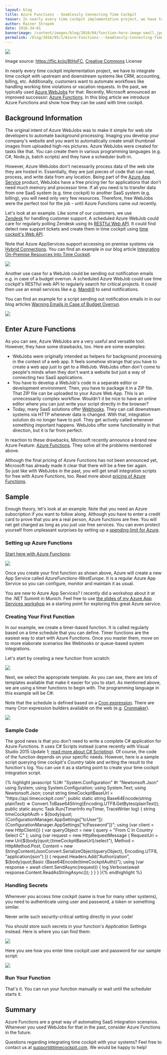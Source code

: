 ```yaml
---
layout: blog
title: Azure Functions - Seamlessly Connecting Time Cockpit
teaser: In nearly every time cockpit implementation project, we have to integrate time cockpit with upstream and downstream systems like CRM, accounting, billing, etc. Additionally, customers want to automate workflows like handling working time violations or vacation requests. In the past, we typically used Azure WebJobs for that. Recently, Microsoft announced an improved successor: Azure Functions. In this blog article we introduce Azure Functions and show how they can be used with time cockpit.
author: Rainer Stropek
date: 2016-34-01
bannerimage: /content/images/blog/2016/04/function-hero-image-small.jpg
permalink: /blog/2016/05/1/Azure-Functions---Seamlessly-Connecting-Time-Cockpit
---
```


<p xmlns="http://www.w3.org/1999/xhtml">
  <img src="{{site.baseurl}}/content/images/blog/2016/04/function-hero-image.jpg" />
</p><p class="imageCaption" xmlns="http://www.w3.org/1999/xhtml">Image source: <a href="https://flic.kr/p/8tHxFC" target="_blank">https://flic.kr/p/8tHxFC</a>, <a href="https://creativecommons.org/licenses/by/2.0/" target="_blank">Creative Commons</a> License</p><p xmlns="http://www.w3.org/1999/xhtml">In nearly every time cockpit implementation project, we have to integrate time cockpit with upstream and downstream systems like CRM, accounting, billing, etc. Additionally, customers want to automate workflows like handling working time violations or vacation requests. In the past, we typically used <a href="https://azure.microsoft.com/en-us/documentation/articles/web-sites-create-web-jobs/" target="_blank">Azure WebJobs</a> for that. Recently, Microsoft announced an improved successor: <a href="https://azure.microsoft.com/en-us/services/functions/" target="_blank">Azure Functions</a>. In this blog article we introduce Azure Functions and show how they can be used with time cockpit.</p><h2 xmlns="http://www.w3.org/1999/xhtml">Background Information</h2><p xmlns="http://www.w3.org/1999/xhtml">The original intent of Azure WebJobs was to make it simple for web site developers to automate background processing. Imaging you develop your company's website and you want to automatically create small thumbnail images from uploaded high-res pictures. Azure WebJobs were created for tasks like that. You can create them in various programming languages (e.g. C#, Node.js, batch scripts) and they have a scheduler built-in.</p><p xmlns="http://www.w3.org/1999/xhtml">However, Azure WebJobs don't necessarily process data of the web site they are hosted in. Essentially, they are just pieces of code that can read, process, and write data from any location. Being part of the <a href="https://azure.microsoft.com/en-us/services/app-service/" target="_blank">Azure App Service</a> product, WebJobs have a free pricing tier for applications that don't need much memory and processor time. If all you need is to transfer data from one SaaS system (e.g. time cockpit) to another SaaS system (e.g. billing), you will need only very few resources. Therefore, free WebJobs were the perfect tool for the job - until Azure Functions came out recently.</p><p xmlns="http://www.w3.org/1999/xhtml">Let's look at an example. Like some of our customers, we use <a href="https://www.zendesk.com" target="_blank">Zendesk</a> for handling customer support. A scheduled Azure WebJob could care for regularly polling Zendesk using its <a href="https://developer.zendesk.com/rest_api/docs/core/introduction" target="_blank">RESTful Web API</a>. It could find detect new support tickets and create them in time cockpit using <a href="https://help.timecockpit.com/?topic=html/5d6e34c5-3b08-4fa4-baa0-45eb707b6b78.htm" target="_blank">time cockpit's Web API</a>.</p><p class="showcase" xmlns="http://www.w3.org/1999/xhtml">Note that Azure AppServices support accessing on premise systems via <a href="https://azure.microsoft.com/en-us/documentation/articles/integration-hybrid-connection-overview/" target="_blank">Hybrid Connections</a>. You can find an example in our blog article <a href="~/blog/2015/05/18/Integrating-On-Premise-Resources-Into-Time-Cockpit-" target="_blank">Integrating On-Premise Resources Into Time Cockpit</a>.</p><p xmlns="http://www.w3.org/1999/xhtml">
  <img src="{{site.baseurl}}/content/images/blog/2016/04/timecockpit-zendesk-webjob.png" />
</p><p xmlns="http://www.w3.org/1999/xhtml">Another use case for a WebJob could be sending out notification emails e.g. in case of a budget overrun. A scheduled Azure WebJob could use time cockpit's RESTful web API to regularly search for critical projects. It could then use an email services like e.g. <a href="http://mandrill.com/" target="_blank">Mandrill</a> to send notifications.</p><p class="showcase" xmlns="http://www.w3.org/1999/xhtml">You can find an example for a script sending out notification emails in in our blog articles <a href="~/blog/2014/05/30/Warning-Emails-in-Case-of-Budget-Overrun" target="_blank">Warning Emails in Case of Budget Overrun</a>.</p><p xmlns="http://www.w3.org/1999/xhtml">
  <img src="{{site.baseurl}}/content/images/blog/2016/04/time-cockpit-email-notification.png" />
</p><h2 xmlns="http://www.w3.org/1999/xhtml">Enter Azure Functions</h2><p xmlns="http://www.w3.org/1999/xhtml">As you can see, Azure WebJobs are a very useful and versatile tool. However, they have some drawbacks, too. Here are some examples:</p><ul xmlns="http://www.w3.org/1999/xhtml">
  <li>WebJobs were originally intended as helpers for background processing in the context of a web app. It feels somehow strange that you have to create a web app just to get to a WebJob. WebJobs often don't come to people's minds when they don't want a website but just a way of connecting two SaaS applications.</li>
  <li>You have to develop a WebJob's code in a separate editor or development environment. Then, you have to package it in a ZIP file. That ZIP file can be uploaded to your Azure Web App. This is an unnecessarily complex workflow. Wouldn't it be nice to have an online editor where you can just write your script directly in the browser?</li>
  <li>Today, many SaaS solutions offer <a href="https://en.wikipedia.org/wiki/Webhook" target="_blank">Webhooks</a>. They can call downstream systems via HTTP whenever data is changed. With that, integration solution do no longer have to poll. They get actively called whenever something important happens. WebJobs offer some functionality in that direction, but it is far from perfect.</li>
</ul><p xmlns="http://www.w3.org/1999/xhtml">In reaction to these drawbacks, Microsoft recently announce a brand new Azure Feature: <a href="https://azure.microsoft.com/en-us/services/functions/">Azure Functions</a>. They solve all the problems mentioned above.</p><p class="showcase" xmlns="http://www.w3.org/1999/xhtml">Although the final pricing of Azure Functions has not been announced yet, Microsoft has already made it clear that there will be a free tier again. So just like with WebJobs in the past, you will get small integration scripts for free with Azure Functions, too. Read more about <a href="https://azure.microsoft.com/en-us/pricing/details/functions/" target="_blank">pricing of Azure Functions</a>.</p><h2 xmlns="http://www.w3.org/1999/xhtml">Sample</h2><p xmlns="http://www.w3.org/1999/xhtml">Enough theory, let's look at an example. Note that you need an Azure subscription if you want to follow along. Although you have to enter a credit card to prove that you are a real person, Azure functions are free. You will net get charged as long as you just use free services. You can even protect yourself from unpleasant surprises by setting up a <a href="https://azure.microsoft.com/en-us/pricing/spending-limits/" target="_blank">spending limit for Azure</a>.</p><h3 xmlns="http://www.w3.org/1999/xhtml">Setting up Azure Functions</h3><p xmlns="http://www.w3.org/1999/xhtml">
  <a href="https://functions.azure.com/signin" target="_blank">Start here with Azure Functions</a>:</p><p xmlns="http://www.w3.org/1999/xhtml">
  <img src="{{site.baseurl}}/content/images/blog/2016/04/create-first-azure-function.png?mw=1920" />
</p><p xmlns="http://www.w3.org/1999/xhtml">Once you create your first function as shown above, Azure will create a new App Service called <em>AzureFunctions-WestEurope</em>. It is a regular Azure App Service so you can configure, monitor and maintain it as usual.</p><p class="showcase" xmlns="http://www.w3.org/1999/xhtml">You are new to Azure App Services? I recently did a workshop about it at the .NET Summit in Munich. Feel free to use <a href="rstropek.github.io/DotNetSummitAzureAppServices/" target="_blank">the slides of my Azure App Services workshop</a> as a starting point for exploring this great Azure service.</p><h3 xmlns="http://www.w3.org/1999/xhtml">Creating Your First Function</h3><p xmlns="http://www.w3.org/1999/xhtml">In our example, we create a timer-based function. It is called regularly based on a time schedule that you can define. Timer functions are the easiest way to start with Azure Functions. Once you master them, move on to more elaborate scenarios like Webhooks or queue-based system integrations.</p><p xmlns="http://www.w3.org/1999/xhtml">Let's start by creating a new function from scratch:</p><p xmlns="http://www.w3.org/1999/xhtml">
  <img src="{{site.baseurl}}/content/images/blog/2016/04/create-function-step-1.png" />
</p><p xmlns="http://www.w3.org/1999/xhtml">Next, we select the appropriate template. As you can see, there are lots of templates available that make it easier for you to start. As mentioned above, we are using a timer functions to begin with. The programming language in this example will be C#:</p><p class="showcase" xmlns="http://www.w3.org/1999/xhtml">Note that the schedule is defined based on a <a href="https://en.wikipedia.org/wiki/Cron#CRON_expression" target="_blank">Cron expression</a>. There are many Cron expression builders available on the web (e.g. <a href="http://www.cronmaker.com/" target="_blank">Cronmaker</a>).</p><p xmlns="http://www.w3.org/1999/xhtml">
  <img src="{{site.baseurl}}/content/images/blog/2016/04/create-function-step-2.png" />
</p><h3 xmlns="http://www.w3.org/1999/xhtml">Sample Code</h3><p xmlns="http://www.w3.org/1999/xhtml">The good news is that you don't need to write a complete C# application for Azure Functions. It uses C# Scripts instead (came recently with Visual Studio 2015 Update 1; <a href="https://msdn.microsoft.com/en-us/magazine/mt614271.aspx" target="_blank">read more about C# Scripting</a>). Of course, the code of the function depends on your specific needs. However, here is a sample script querying time cockpit's <em>Country</em> table and writing the result to the function's log. You can use it as a starting point to create your time cockpit integration script.</p>{% highlight javascript %}#r &quot;System.Configuration&quot;&#xD;&#xA;#r &quot;Newtonsoft.Json&quot;&#xD;&#xA;&#xD;&#xA;using System;&#xD;&#xA;using System.Configuration;&#xD;&#xA;using System.Text;&#xD;&#xA;using Newtonsoft.Json; &#xD;&#xA;&#xD;&#xA;const string timeCockpitBaseUrl = &quot;https://api.timecockpit.com&quot;;&#xD;&#xA;&#xD;&#xA;public static string Base64Encode(string plainText) =&gt; Convert.ToBase64String(Encoding.UTF8.GetBytes(plainText));&#xD;&#xA;&#xD;&#xA;public static async Task Run(TimerInfo myTimer, TraceWriter log)&#xD;&#xA;{&#xD;&#xA;    string timeCockpitAuth = ${body}quot;{ConfigurationManager.AppSettings[&quot;tcUser&quot;]}:{ConfigurationManager.AppSettings[&quot;tcPassword&quot;]}&quot;;&#xD;&#xA;    using (var client = new HttpClient())&#xD;&#xA;    { &#xD;&#xA;        var queryObject = new { query = &quot;From C In Country Select C&quot; };&#xD;&#xA;        using (var request = new HttpRequestMessage&#xD;&#xA;            {&#xD;&#xA;                RequestUri = new Uri(${body}quot;{timeCockpitBaseUrl}/select&quot;),&#xD;&#xA;                Method = HttpMethod.Post,&#xD;&#xA;                Content = new StringContent(JsonConvert.SerializeObject(queryObject), Encoding.UTF8, &quot;application/json&quot;)&#xD;&#xA;            })&#xD;&#xA;        {&#xD;&#xA;            request.Headers.Add(&quot;Authorization&quot;, ${body}quot;Basic {Base64Encode(timeCockpitAuth)}&quot;);&#xD;&#xA;            &#xD;&#xA;            using (var response = await client.SendAsync(request)) &#xD;&#xA;            {&#xD;&#xA;                log.Verbose(await response.Content.ReadAsStringAsync());&#xD;&#xA;            }&#xD;&#xA;        }&#xD;&#xA;    }&#xD;&#xA;}{% endhighlight %}<h3 xmlns="http://www.w3.org/1999/xhtml">Handling Secrets</h3><p xmlns="http://www.w3.org/1999/xhtml">Whenever you access time cockpit (same is true for many other systems), you need to authenticate using user and password, a token or something similar.</p><p class="showcase" xmlns="http://www.w3.org/1999/xhtml">Never write such security-critical setting directly in your code!</p><p xmlns="http://www.w3.org/1999/xhtml">You should store such secrets in your function's <em>Application Settings</em> instead. Here is where you can find them:</p><p xmlns="http://www.w3.org/1999/xhtml">
  <img src="{{site.baseurl}}/content/images/blog/2016/04/functions-app-settings.png" />
</p><p xmlns="http://www.w3.org/1999/xhtml">Here you see how you enter time cockpit user and password for our sample script:</p><p xmlns="http://www.w3.org/1999/xhtml">
  <img src="{{site.baseurl}}/content/images/blog/2016/04/functions-user-password-settings.png" />
</p><h3 xmlns="http://www.w3.org/1999/xhtml">Run Your Function</h3><p xmlns="http://www.w3.org/1999/xhtml">That's it. You can run your function manually or wait until the scheduler starts it.</p><h2 xmlns="http://www.w3.org/1999/xhtml">Summary</h2><p xmlns="http://www.w3.org/1999/xhtml">Azure Functions are a great way of automating SaaS integration scenarios. Whenever you used WebJobs for that in the past, consider Azure Functions in the future.</p><p class="showcase" xmlns="http://www.w3.org/1999/xhtml">Questions regarding integrating time cockpit with your systems? Feel free to contact us at <a href="mailto:support@timecockpit.com">support@timecockpit.com</a>. We would be happy to help!</p>